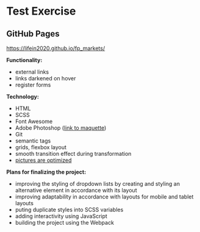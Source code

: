 # Test Exercise

## GitHub Pages ##
https://lifein2020.github.io/fp_markets/

**Functionality:**
* external links
* links darkened on hover
* register forms

**Technology:**
* HTML
* SCSS
* Font Awesome
* Adobe Photoshop ([link to maquette](https://xd.adobe.com/view/bea3149d-6038-4954-9253-8840b56f12ee-ebf0/specs/))
* Git
* semantic tags
* grids, flexbox layout
* smooth transition effect during transformation
* [pictures are optimized](https://tinypng.com/)

**Plans for finalizing the project:**
* improving the styling of dropdown lists by creating and styling an alternative element in accordance with its layout
* improving adaptability in accordance with layouts for mobile and tablet layouts
* puting duplicate styles into SCSS variables
* adding interactivity using JavaScript
* building the project using the Webpack
